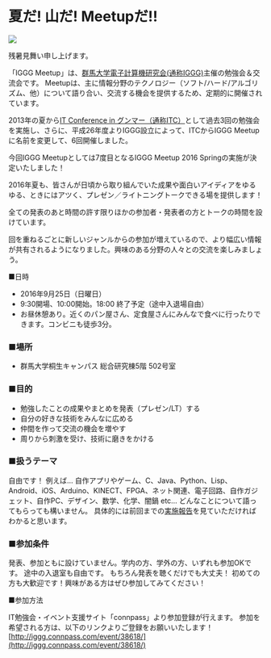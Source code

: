 # 夏だ! 山だ! Meetupだ!!

[![](//www.iggg.org/wp-content/uploads/2016/08/Meetup2016_summer-208x300.png)](//www.iggg.org/wp-content/uploads/2016/08/Meetup2016_summer.png)

残暑見舞い申し上げます。

「IGGG Meetup」は、[群馬大学電子計算機研究会(通称IGGG)](//www.iggg.org/)主催の勉強会＆交流会です。 Meetupは、主に情報分野のテクノロジー（ソフト/ハード/アルゴリズム、他）について語り合い、交流する機会を提供するため、定期的に開催されています。

2013年の夏から[IT Conference in グンマー（通称ITC）](http://itc-gunma.blogspot.jp/)として過去3回の勉強会を実施し、さらに、平成26年度よりIGGG設立によって、ITCからIGGG Meetupに名前を変更して、6回開催しました。

今回IGGG Meetupとしては7度目となるIGGG Meetup 2016 Springの実施が決定いたしました！

2016年夏も、皆さんが日頃から取り組んでいた成果や面白いアイディアをゆるゆる、ときにはアツく、プレゼン／ライトニングトークできる場を提供します！

全ての発表のあと時間の許す限りほかの参加者・発表者の方とトークの時間を設けています。

回を重ねるごとに新しいジャンルからの参加が増えているので、より幅広い情報が共有されるようになりました。興味のある分野の人々との交流を楽しみましょう。

■日時

* 2016年9月25日（日曜日）
* 9:30開場、10:00開始。18:00 終了予定（途中入退場自由）
* お昼休憩あり。近くのパン屋さん、定食屋さんにみんなで食べに行ったりできます。コンビニも徒歩3分。

### ■場所

* 群馬大学桐生キャンパス 総合研究棟5階 502号室

### ■目的

* 勉強したことの成果やまとめを発表（プレゼン/LT）する
* 自分の好きな技術をみんなに広める
* 仲間を作って交流の機会を増やす
* 周りから刺激を受け、技術に磨きをかける

### ■扱うテーマ

自由です！
例えば…
自作アプリやゲーム、C、Java、Python、Lisp、Android、iOS、Arduino、KINECT、FPGA、ネット関連、電子回路、自作ガジェット、自作PC、デザイン、数学、化学、闇鍋 etc…
どんなことについて語ってもらっても構いません。
具体的には前回までの[実施報告](//www.iggg.org/events/ "Events - IGGG")を見ていただければわかると思います。

### ■参加条件

発表、参加ともに設けていません。学内の方、学外の方、いずれも参加OKです。
途中の入退室も自由です。
もちろん発表を聴くだけでも大丈夫！
初めての方も大歓迎です！興味がある方はぜひ参加してみてください！

■参加方法

IT勉強会・イベント支援サイト「connpass」より参加登録が行えます。
参加を希望される方は、以下のリンクよりご登録をお願いいたします！
[http://iggg.connpass.com/event/38618/](http://iggg.connpass.com/event/38618/)